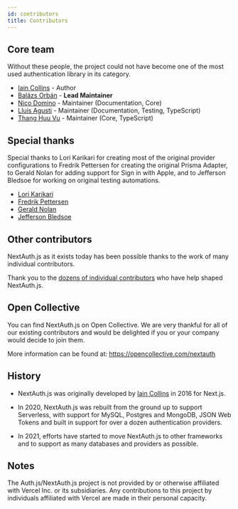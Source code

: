 ```yaml
---
id: contributors
title: Contributors
---
```


## Core team

Without these people, the project could not have become one of the most used authentication library in its category.

- [Iain Collins](https://github.com/iaincollins) - Author
- [Balázs Orbán](https://github.com/balazsorban44) - **Lead Maintainer**
- [Nico Domino](https://github.com/ndom91) - Maintainer (Documentation, Core)
- [Lluis Agusti](https://github.com/lluia) - Maintainer (Documentation, Testing, TypeScript)
- [Thang Huu Vu](https://github.com/ThangHuuVu) - Maintainer (Core, TypeScript)

## Special thanks

Special thanks to Lori Karikari for creating most of the original provider configurations to Fredrik Pettersen for creating the original Prisma Adapter, to Gerald Nolan for adding support for Sign in with Apple, and to Jefferson Bledsoe for working on original testing automations.

- [Lori Karikari](https://github.com/LoriKarikari)
- [Fredrik Pettersen](https://github.com/Fumler)
- [Gerald Nolan](https://github.com/geraldnolan)
- [Jefferson Bledsoe](https://github.com/JeffersonBledsoe)

## Other contributors

NextAuth.js as it exists today has been possible thanks to the work of many individual contributors.

Thank you to the [dozens of individual contributors](https://github.com/nextauthjs/next-auth/graphs/contributors) who have help shaped NextAuth.js.

## Open Collective

You can find NextAuth.js on Open Collective. We are very thankful for all of our existing contributors and would be delighted if you or your company would decide to join them.

More information can be found at: https://opencollective.com/nextauth

## History

- NextAuth.js was originally developed by <a href="https://github.com/iaincollins">Iain Collins</a> in 2016 for Next.js.

- In 2020, NextAuth.js was rebuilt from the ground up to support Serverless, with support for MySQL, Postgres and MongoDB, JSON Web Tokens and built in support for over a dozen authentication providers.

- In 2021, efforts have started to move NextAuth.js to other frameworks and to support as many databases and providers as possible.

## Notes

The Auth.js/NextAuth.js project is not provided by or otherwise affiliated with Vercel Inc. or its subsidiaries. Any contributions to this project by individuals affiliated with Vercel are made in their personal capacity.
